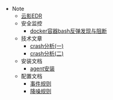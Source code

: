 - Note
  - [云影EDR](doc/云影EDR.md)
  - 安全监控
    - [docker容器bash反弹发现与阻断](doc/安全监控/docker内bash反弹阻断.md)
  - 技术文章  
    - [crash分析(一)](doc/技术文档/crash分析(一).md)
    - [crash分析(二)](doc/技术文档/crash分析(二).md)
  - 安装文档
    - [agent安装](doc/安装文档/agent.md)
  - 配置文档
    - [事件规则](doc/配置文档/事件规则说明.md)
    - [降噪规则](doc/配置文档/降噪规则说明.md)
